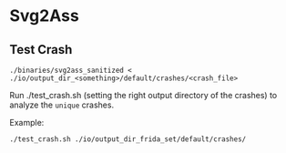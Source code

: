 # Svg2Ass

## Test Crash

```
./binaries/svg2ass_sanitized < ./io/output_dir_<something>/default/crashes/<crash_file>
```

Run ./test_crash.sh (setting the right output directory of the crashes) to analyze
the `unique` crashes.

Example:

```
./test_crash.sh ./io/output_dir_frida_set/default/crashes/
```

